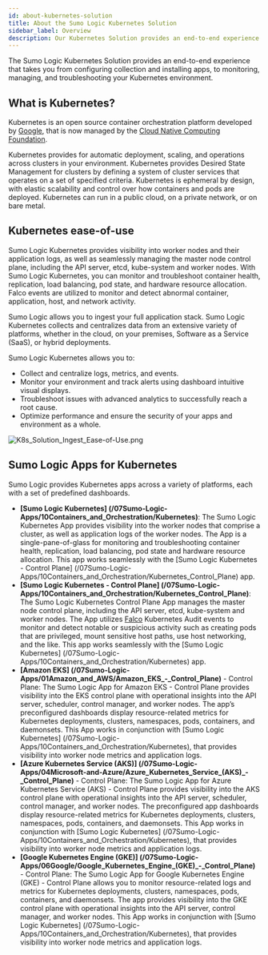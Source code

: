 ```yaml
---
id: about-kubernetes-solution
title: About the Sumo Logic Kubernetes Solution
sidebar_label: Overview
description: Our Kubernetes Solution provides an end-to-end experience that takes you from configuring collection and installing apps, to monitoring, managing, and troubleshooting your Kubernetes environment.
---
```


The Sumo Logic Kubernetes Solution provides an end-to-end experience that takes you from configuring collection and installing apps, to monitoring, managing, and troubleshooting your Kubernetes environment.

## What is Kubernetes?

Kubernetes is an open source container orchestration platform developed by [Google](https://cloud.google.com/kubernetes/), that is now managed by the [Cloud Native Computing Foundation](https://www.cncf.io/). 

Kubernetes provides for automatic deployment, scaling, and operations across clusters in your environment. Kubernetes provides Desired State Management for clusters by defining a system of cluster services that operates on a set of specified criteria. Kubernetes is ephemeral by design, with elastic scalability and control over how containers and pods are deployed. Kubernetes can run in a public cloud, on a private network, or on bare metal.

## Kubernetes ease-of-use

Sumo Logic Kubernetes provides visibility into worker nodes and their application logs, as well as seamlessly managing the master node control plane, including the API server, etcd, kube-system and worker nodes. With Sumo Logic Kubernetes, you can monitor and troubleshoot container health, replication, load balancing, pod state, and hardware resource allocation. Falco events are utilized to monitor and detect abnormal container, application, host, and network activity. 

Sumo Logic allows you to ingest your full application stack. Sumo Logic Kubernetes collects and centralizes data from an extensive variety of platforms, whether in the cloud, on your premises, Software as a Service (SaaS), or hybrid deployments.

Sumo Logic Kubernetes allows you to:

* Collect and centralize logs, metrics, and events.
* Monitor your environment and track alerts using dashboard intuitive visual displays.
* Troubleshoot issues with advanced analytics to successfully reach a root cause.
* Optimize performance and ensure the security of your apps and environment as a whole.

![K8s_Solution_Ingest_Ease-of-Use.png](/img/kubernetes/K8s_Solution_Ingest_Ease-of-Use.png)

## Sumo Logic Apps for Kubernetes

Sumo Logic provides Kubernetes apps across a variety of platforms, each
with a set of predefined dashboards. 

* **[Sumo Logic Kubernetes] (/07Sumo-Logic-Apps/10Containers_and_Orchestration/Kubernetes)**: The Sumo Logic Kubernetes App provides visibility into the worker nodes that comprise a cluster, as well as application logs of the worker nodes. The App is a single-pane-of-glass for monitoring and troubleshooting container health, replication, load balancing, pod state and hardware resource allocation. This app works seamlessly with the [Sumo Logic Kubernetes - Control Plane] (/07Sumo-Logic-Apps/10Containers_and_Orchestration/Kubernetes_Control_Plane) app.
* **[Sumo Logic Kubernetes - Control Plane] (/07Sumo-Logic-Apps/10Containers_and_Orchestration/Kubernetes_Control_Plane)**: The Sumo Logic Kubernetes Control Plane App manages the master node control plane, including the API server, etcd, kube-system and worker nodes. The App utilizes [Falco](https://falco.org/docs/) Kubernetes Audit events to monitor and detect notable or suspicious activity such as creating pods that are privileged, mount sensitive host paths, use host networking, and the like. This app works seamlessly with the [Sumo Logic Kubernetes] (/07Sumo-Logic-Apps/10Containers_and_Orchestration/Kubernetes) app.
* **[Amazon EKS] (/07Sumo-Logic-Apps/01Amazon_and_AWS/Amazon_EKS_-_Control_Plane)** - Control Plane: The Sumo Logic App for Amazon EKS - Control Plane provides visibility into the EKS control plane with operational insights into the API server, scheduler, control manager, and worker nodes. The app’s preconfigured dashboards display resource-related metrics for Kubernetes deployments, clusters, namespaces, pods, containers, and daemonsets. This App works in conjunction with [Sumo Logic Kubernetes] (/07Sumo-Logic-Apps/10Containers_and_Orchestration/Kubernetes), that provides visibility into worker node metrics and application logs.
* **[Azure Kubernetes Service (AKS)] (/07Sumo-Logic-Apps/04Microsoft-and-Azure/Azure_Kubernetes_Service_(AKS)_-_Control_Plane)** - Control Plane: The Sumo Logic App for Azure Kubernetes Service (AKS) - Control Plane provides visibility into the AKS control plane with operational insights into the API server, scheduler, control manager, and worker nodes. The preconfigured app dashboards display resource-related metrics for Kubernetes deployments, clusters, namespaces, pods, containers, and daemonsets. This App works in conjunction with [Sumo Logic Kubernetes] (/07Sumo-Logic-Apps/10Containers_and_Orchestration/Kubernetes), that provides visibility into worker node metrics and application logs.
* **[Google Kubernetes Engine (GKE)] (/07Sumo-Logic-Apps/06Google/Google_Kubernetes_Engine_(GKE)_-_Control_Plane)** - Control Plane: The Sumo Logic App for Google Kubernetes Engine (GKE) - Control Plane allows you to monitor resource-related logs and metrics for Kubernetes deployments, clusters, namespaces, pods, containers, and daemonsets. The app provides visibility into the GKE control plane with operational insights into the API server, control manager, and worker nodes. This App works in conjunction with [Sumo Logic Kubernetes] (/07Sumo-Logic-Apps/10Containers_and_Orchestration/Kubernetes), that provides visibility into worker node metrics and application logs.

 
